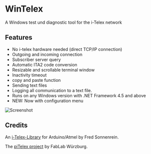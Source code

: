 # WinTelex
A Windows test und diagnostic tool for the i-Telex network

## Features
- No i-telex hardware needed (direct TCP/IP connection)
- Outgoing and incoming connection
- Subscriber server query
- Automatic ITA2 code conversion
- Resizable and scrollable terminal window
- Inactivity timeout
- copy and paste function
- Sending text files
- Logging all communication to a text file.
- Runs on any Windows version with .NET Framework 4.5 and above
- NEW: Now with configuration menu

![Screenshot](https://github.com/detlefgerhardt/WinTelex/blob/master/WinTelexScreen.png)

## Credits

An [i-Telex-Library](https://sourceforge.net/projects/itelex) for Arduino/Atmel by Fred Sonnenrein.

The [piTelex project](https://github.com/fablab-wue/piTelex) by FabLab Würzburg.
